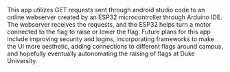 This app utilizes GET requests sent through android studio code to an online webserver created by an ESP32 microcontroller through Arduino IDE. The webserver receives the requests, and the ESP32 helps turn a motor connected to the flag to raise or lower the flag. Future plans for this app include improving security and logins, incorporating frameworks to make the UI more aesthetic, adding connections to different flags around campus, and hopefully eventually autonomating the raising of flags at Duke University.
